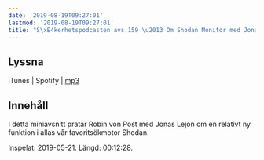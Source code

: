 ```yaml
---
date: '2019-08-19T09:27:01'
lastmod: '2019-08-19T09:27:01'
title: "S\xE4kerhetspodcasten avs.159 \u2013 Om Shodan Monitor med Jonas Lejon"
---
```

## Lyssna

iTunes \| Spotify \| [mp3](http://traffic.libsyn.com/sakerhetspodcasten/2019-05-21_Jonas_Lejon.mp3)


## Innehåll

I detta miniavsnitt pratar Robin von Post med Jonas Lejon om en relativt ny funktion
i allas vår favoritsökmotor Shodan.

Inspelat: 2019-05-21. Längd: 00:12:28.
